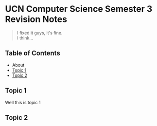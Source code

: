 # UCN Computer Science Semester 3 Revision Notes

>I fixed it guys, it's fine.  
>I think...

## Table of Contents


* About
* [Topic 1](#topic-1)
* [Topic 2](#topic-2)

## Topic 1

Well this is topic 1
















## Topic 2